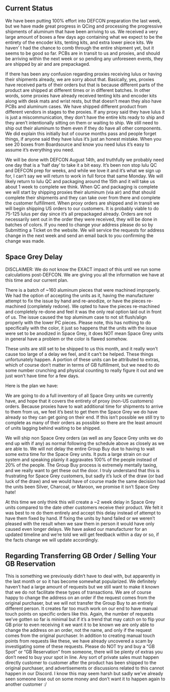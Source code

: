 ## Current Status

We have been putting 100% effort into DEFCON preparation the last week, but we have made great progress in QCing and processing the progressive shipments of aluminum that have been arriving to us. We received a very large amount of boxes a few days ago containing what we expect to be the entirety of the encoder kits, tenting kits,  and extra lower piece kits. We haven’ t had the chance to comb through the entire shipment yet, but it seems to be good so far. PCBs are in transit to us and proxies, and should be arriving within the next week or so pending any unforeseen events, they are shipped by air and are prepackaged.

If there has been any confusion regarding proxies receiving lulus or having their shipments already, we are sorry about that. Basically, yes, proxies have received parts of their orders but that is because different parts of the product are shipped at different times or in different batches. In other words, some proxies have already received tenting kits and encoder kits along with desk mats and wrist rests, but that doesn’t mean they also have PCBs and aluminum cases. We have shipped different product from different vendors in stages to the proxies. If any proxy said they have lulus it is just a miscommunication, they don’t have the entire kits ready to ship and they aren’t intentionally sitting on them or waiting to ship. We still need to ship out their aluminum to them even if they do have all other components.  We did explain this initially but of course months pass and people forget things, if anyone said they have lulus it’s just an honest mistake. When you see 20 boxes from Boardsource and know you need lulus it’s easy to assume it’s everything you need. 

We will be done with DEFCON August 14th, and truthfully we probably need one day that is a ‘half day’ to take it a bit easy. It’s been non stop lulu QC and DEFCON prep for weeks, and while we love it and it’s what we sign up for, I can’t say we will return to work in full force that same Monday. We will likely return to lulu QC and packaging around the 15th and it will take us about 1 week to complete we think.  When QC and packaging is complete we will start by shipping proxies their aluminum (via air) and that should complete their shipments and they can take over from there and complete the customer fulfillment. When proxy orders are shipped and in transit we will begin shipping US orders to our customers. It is probably viable to do 75-125 lulus per day since it’s all prepackaged already. Orders are not necessarily sent out in the order they were received, they will be done in batches of colors.  If you need to change your address please do so by Submitting a Ticket on the website. We will service the requests for address change in the next week and send an email back to you confirming the change was made.

## Space Grey Delay

DISCLAIMER: We do not know the EXACT impact of this until we run some calculations post-DEFCON. We are giving you all the information we have at this time and our current plan.

There is a batch of ~160 aluminum pieces that were machined improperly. We had the option of accepting the units as it, having the manufacturer attempt to fix the issue by hand and re-anodize, or have the pieces re-machined (completely redone). We opted to have the pieces re-machined and completely re-done and feel it was the only real option laid out in front of us. The issue caused the top aluminum case to not sit flush/align properly with the lower PC pieces. Please note, this has nothing to do specifically with the color, it just so happens that the units with the issue were set to be anodized in Space Grey, it does NOT mean Space Grey units in general have a problem or the color is flawed somehow. 

These units are still set to be shipped to us this month, and it really won’t cause too large of a delay we feel, and it can’t be helped. These things unfortunately happen. A portion of these units can be attributed to extras, which of course don’t matter in terms of GB fulfillment, but we need to do some number crunching and physical counting to really figure it out and we just won’t have time for a few days.

Here is the plan we have:

We are going to do a full inventory of all Space Grey units we currently have, and hope that it covers the entirety of proxy (non-US customers) orders. Because proxies have to wait additional time for shipments to arrive to them from us, we feel it’s best to get them the Space Grey we do have already so they can get going on their end. If this isn’t possible we still try to complete as many of their orders as possible so there are the least amount of units lagging behind waiting to be shipped.  

We will ship non Space Grey orders (as well as any Space Grey units we do end up with if any) as normal following the schedule above as closely as we are able to. We will not delay the entire Group Buy due to having to wait some extra time for the Space Grey units. It puts a large strain on our system and speaking plainly it aggravates 100% of the people instead of 20% of the people. The Group Buy process is extremely mentally taxing, and we really want to get these out the door. I truly understand that this is frustrating for Space Grey customers, but sadly it’s luck of the draw (or bad luck of the draw) and we would have of course made the same decision had the units been Silver, Charcoal, or Maroon, we promise it isn’t Space Grey hate!

At this time we only think this will create a ~2 week delay in Space Grey units compared to the date other customers receive their product. We felt it was best to re do them entirely and accept this delay instead of attempt to have them fixed by hand. If fixing the units by hand failed or we weren’t pleased with the result when we saw them in person it would have only caused even longer delays. We have asked our manufacturer for an updated timeline and we’re told we will get feedback within a day or so, if the facts change we will update accordingly. 

## Regarding Transferring GB Order / Selling Your GB Reservation

This is something we previously didn’t have to deal with, but apparently in the last month or so it has become somewhat popularized. We definitely haven’t had a large amount of requests but we still want to make it known that we do not facilitate these types of transactions.  We are of course happy to change the address on an order if the request comes from the original purchaser,  but we will not transfer the Group Buy to an entirely different person. It creates far too much work on our end to have manual touch points on specific orders like this. Again, the number of requests we’ve gotten so far is minimal but if it’s a trend that may catch on to flip your GB prior to even receiving it we want it to be known we are only able to change the address on an order, not the name, and only if the request comes from the original purchaser. In addition to creating manual touch points from requests like these, we have already uncovered a scam by investigating some of these requests. Please do NOT try and buy a “GB Spot” or “GB Reservation” from someone, there will be plenty of extras you don’t need to buy your spot in line.  Any sort of private sales must happen directly customer to customer after the product has been shipped to the original purchaser, and advertisements or discussions related to this cannot happen in our Discord. I know this may seem harsh but sadly we’ve already seen someone lose out on some money and don’t want it to happen again to another customer  :/ 

